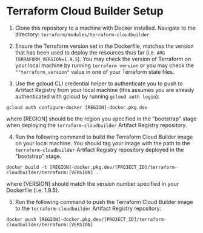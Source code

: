 # Terraform Cloud Builder Setup

1) Clone this repository to a machine with Docker installed. Navigate to the directory: `terraform/modules/terraform-cloudbuilder`.

2) Ensure the Terraform version set in the Dockerfile, matches the version that has been used to deploy the resources thus far (i.e. `ARG TERRAFORM_VERSION=1.9.5`). You may check the version of Terraform on your local machine by running `terraform version` or you may check the `""terraform_version"` value in one of your Terraform state files.

3) Use the gcloud CLI credential helper to authenticate you to push to Artifact Registry from your local machine (this assumes you are already authenticated with gcloud by running `gcloud auth login`):
```
gcloud auth configure-docker [REGION]-docker.pkg.dev
```
where [REGION] should be the region you specified in the "bootstrap" stage when deploying the `terraform-cloudbuilder` Artifact Registry repository.

4) Run the following command to build the Terraform Cloud Builder image on your local machine. You should tag your image with the path to the `terraform-cloudbuilder` Artifact Registry repository deployed in the "bootstrap" stage. 
```
docker build -t [REGION]-docker.pkg.dev/[PROJECT_ID]/terraform-cloudbuilder/terraform:[VERSION] .
```
where [VERSION] should match the version number specified in your Dockerfile (i.e. 1.9.5).

5) Run the following command to push the Terraform Cloud Builder image to the `terraform-cloudbuilder` Artifact Registry repository:
```
docker push [REGION]-docker.pkg.dev/[PROJECT_ID]/terraform-cloudbuilder/terraform:[VERSION]
```